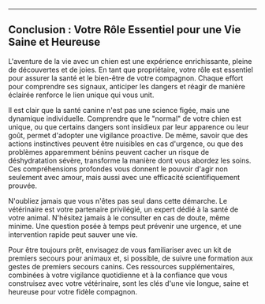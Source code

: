 ---

## **Conclusion : Votre Rôle Essentiel pour une Vie Saine et Heureuse**

L'aventure de la vie avec un chien est une expérience enrichissante, pleine de découvertes et de joies. En tant que propriétaire, votre rôle est essentiel pour assurer la santé et le bien-être de votre compagnon. Chaque effort pour comprendre ses signaux, anticiper les dangers et réagir de manière éclairée renforce le lien unique qui vous unit.

Il est clair que la santé canine n'est pas une science figée, mais une dynamique individuelle. Comprendre que le "normal" de votre chien est unique, ou que certains dangers sont insidieux par leur apparence ou leur goût, permet d'adopter une vigilance proactive. De même, savoir que des actions instinctives peuvent être nuisibles en cas d'urgence, ou que des problèmes apparemment bénins peuvent cacher un risque de déshydratation sévère, transforme la manière dont vous abordez les soins. Ces compréhensions profondes vous donnent le pouvoir d'agir non seulement avec amour, mais aussi avec une efficacité scientifiquement prouvée.

N'oubliez jamais que vous n'êtes pas seul dans cette démarche. Le vétérinaire est votre partenaire privilégié, un expert dédié à la santé de votre animal. N'hésitez jamais à le consulter en cas de doute, même minime. Une question posée à temps peut prévenir une urgence, et une intervention rapide peut sauver une vie.

Pour être toujours prêt, envisagez de vous familiariser avec un kit de premiers secours pour animaux et, si possible, de suivre une formation aux gestes de premiers secours canins. Ces ressources supplémentaires, combinées à votre vigilance quotidienne et à la confiance que vous construisez avec votre vétérinaire, sont les clés d'une vie longue, saine et heureuse pour votre fidèle compagnon. 